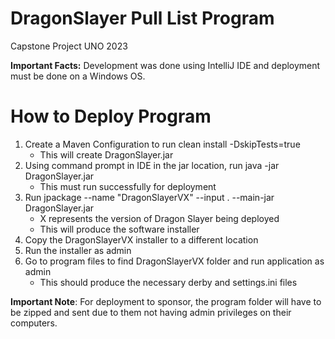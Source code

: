 # DragonSlayer Pull List Program
Capstone Project UNO 2023

**Important Facts:**
Development was done using IntelliJ IDE and deployment must be done on a Windows OS.

# How to Deploy Program

1. Create a Maven Configuration to run clean install -DskipTests=true
   - This will create DragonSlayer.jar
2. Using command prompt in IDE in the jar location, run java -jar DragonSlayer.jar
   - This must run successfully for deployment
3. Run jpackage --name "DragonSlayerVX" --input . --main-jar DragonSlayer.jar
   - X represents the version of Dragon Slayer being deployed
   - This will produce the software installer
4. Copy the DragonSlayerVX installer to a different location
5. Run the installer as admin
6. Go to program files to find DragonSlayerVX folder and run application as admin
   - This should produce the necessary derby and settings.ini files

**Important Note**: For deployment to sponsor, the program folder will have to be zipped and sent due to them not having admin privileges on their computers.